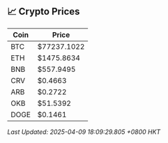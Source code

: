 ## 📈 Crypto Prices

| Coin | Price |
| ---- | ----- |
| BTC | $77237.1022 |
| ETH | $1475.8634 |
| BNB | $557.9495 |
| CRV | $0.4663 |
| ARB | $0.2722 |
| OKB | $51.5392 |
| DOGE | $0.1461 |

_Last Updated: 2025-04-09 18:09:29.805 +0800 HKT_